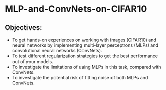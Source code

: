 # MLP-and-ConvNets-on-CIFAR10

## Objectives:

- To get hands-on experiences on working with images (CIFAR10) and neural networks by implementing multi-layer perceptrons (MLPs) and convolutional neural networks (ConvNets).
- To test different regularization strategies to get the best performance out of your models.
- To investigate the limitations of using MLPs in this task, compared with ConvNets.
- To investigate the potential risk of fitting noise of both MLPs and ConvNets.
